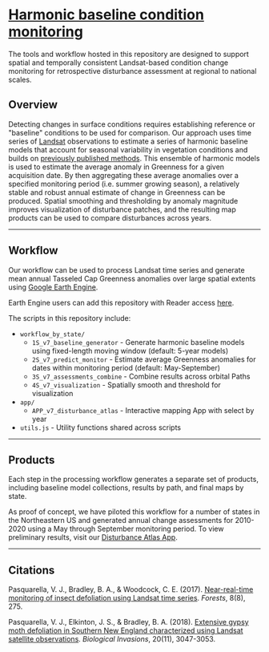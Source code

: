 # [Harmonic baseline condition monitoring](https://valpasq.github.io/condition_monitoring/harmonics/)

The tools and workflow hosted in this repository are designed to support spatial and temporally consistent Landsat-based condition change monitoring for retrospective disturbance assessment at regional to national scales.
## Overview
Detecting changes in surface conditions requires establishing reference or "baseline" conditions to be used for comparison. Our approach uses time series of [Landsat](https://www.usgs.gov/core-science-systems/nli/landsat) observations to estimate a series of harmonic baseline models that account for seasonal variability in vegetation conditions and builds on [previously published methods](https://www.mdpi.com/1999-4907/8/8/275). This ensemble of harmonic models is used to estimate the average anomaly in Greenness for a given acquisition date. By then aggregating these average anomalies over a specified monitoring period (i.e. summer growing season), a relatively stable and robust annual estimate of change in Greenness can be produced. Spatial smoothing and thresholding by anomaly magnitude improves visualization of disturbance patches, and the resulting map products can be used to compare disturbances across years.

___

## Workflow
Our workflow can be used to process Landsat time series and generate mean annual Tasseled Cap Greenness anomalies over large spatial extents using [Google Earth Engine](https://earthengine.google.com/).

Earth Engine users can add this repository with Reader access [here](https://code.earthengine.google.com/?accept_repo=users/valeriepasquarella/condition_monitoring).

The scripts in this repository include:

* `workflow_by_state/`
    * `1S_v7_baseline_generator` - Generate harmonic baseline models using fixed-length moving window (default: 5-year models)
    * `2S_v7_predict_monitor` - Estimate average Greenness anomalies for dates within monitoring period (default: May-September)
    * `3S_v7_assessments_combine` - Combine results across orbital Paths
    * `4S_v7_visualization` - Spatially smooth and threshold for visualization
* `app/`
    * `APP_v7_disturbance_atlas` - Interactive mapping App with select by year
* `utils.js` - Utility functions shared across scripts

___

## Products
Each step in the processing workflow generates a separate set of products, including baseline model collections, results by path, and final maps by state.

As proof of concept, we have piloted this workflow for a number of states in the Northeastern US and generated annual change assessments for 2010-2020 using a May through September monitoring period. To view preliminary results, visit our [Disturbance Atlas App](https://valeriepasquarella.users.earthengine.app/view/condition-monitoring-disturbance-atlas).


___

## Citations
Pasquarella, V. J., Bradley, B. A., & Woodcock, C. E. (2017). [Near-real-time monitoring of insect defoliation using Landsat time series](https://www.mdpi.com/1999-4907/8/8/275). _Forests_, 8(8), 275.

Pasquarella, V. J., Elkinton, J. S., & Bradley, B. A. (2018). [Extensive gypsy moth defoliation in Southern New England characterized using Landsat satellite observations](https://link.springer.com/article/10.1007/s10530-018-1778-0). _Biological Invasions_, 20(11), 3047-3053.

